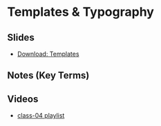 # Templates & Typography

## Slides
- [Download: Templates](https://github.com/codefellows/seattle-301d3/files/219914/301.-.Templates.pdf)

##  Notes (Key Terms)

## Videos
- [class-04 playlist](https://www.youtube.com/watch?v=1sefRVTDku4&index=13&list=PLVngfM2hsbi8gIVLWmnvSc975LAPYInrA)

